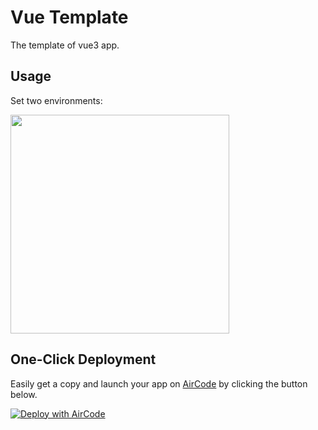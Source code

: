 # Vue Template

The template of vue3 app.

## Usage

Set two environments:

<img src="https://aircode-yvo.b-cdn.net/resource/1691992424548-sylcqsr9s0s.jpg" width="350">

## One-Click Deployment

Easily get a copy and launch your app on [AirCode](https://aircode.io/) by clicking the button below.

[![Deploy with AirCode](https://aircode.io/aircode-deploy-button.svg)](https://aircode.io/dashboard?owner=AirCodeLabs&repo=aircode&branch=main&path=examples%2Fvue-template&appname=aircode-vue)
